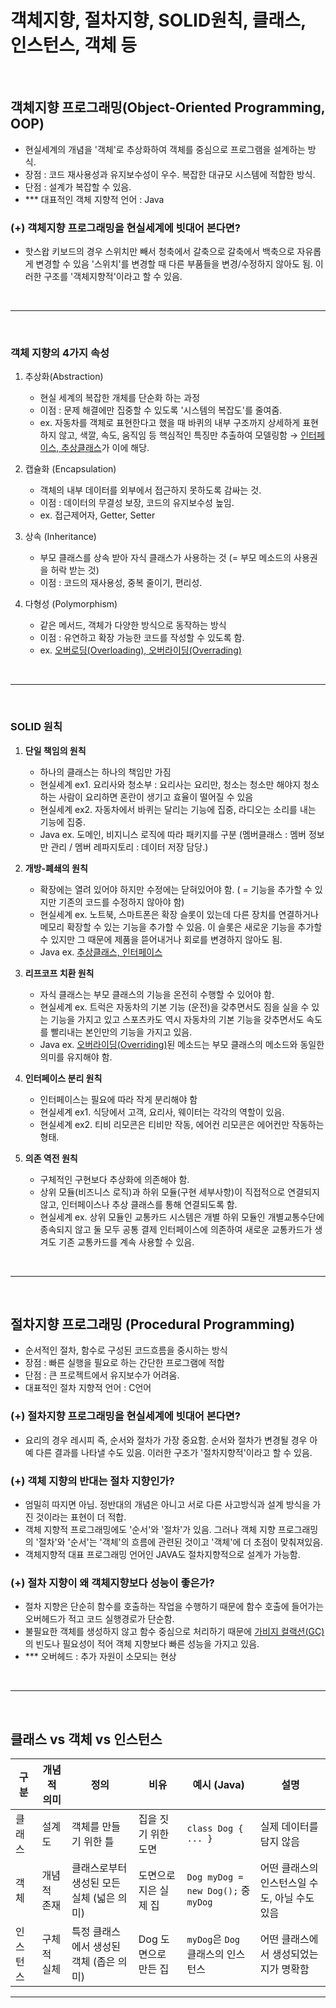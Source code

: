 # 객체지향, 절차지향, SOLID원칙, 클래스, 인스턴스, 객체 등

<br>

## 객체지향 프로그래밍(Object-Oriented Programming, OOP)
- 현실세계의 개념을 '객체'로 추상화하여 객체를 중심으로 프로그램을 설계하는 방식.
- 장점 : 코드 재사용성과 유지보수성이 우수. 복잡한 대규모 시스템에 적합한 방식.
- 단점 : 설계가 복잡할 수 있음.
- *** 대표적인 객체 지향적 언어 : Java

### (+) 객체지향 프로그래밍을 현실세계에 빗대어 본다면?
- 핫스왑 키보드의 경우 스위치만 빼서 청축에서 갈축으로 갈축에서 백축으로 자유롭게 변경할 수 있음 '스위치'를 변경할 때 다른 부품들을 변경/수정하지 않아도 됨. 이러한 구조를 '객체지향적'이라고 할 수 있음.

<br>

----

<br>

### 객체 지향의 4가지 속성
1. 추상화(Abstraction)
   - 현실 세계의 복잡한 개체를 단순화 하는 과정
   - 이점 : 문제 해결에만 집중할 수 있도록 '시스템의 복잡도'를 줄여줌.
   - ex. 자동차를 객체로 표현한다고 했을 때 바퀴의 내부 구조까지 상세하게 표현하지 않고, 색깔, 속도, 움직임 등 핵심적인 특징만 추출하여 모델링함 → [인터페이스, 추상클래스]((https://github.com/ddururiiiiiii/TIL/blob/main/Java/241126%20%EC%9D%B8%ED%84%B0%ED%8E%98%EC%9D%B4%EC%8A%A4%20%EC%B6%94%EC%83%81%ED%81%B4%EB%9E%98%EC%8A%A4.md))가 이에 해당.

2. 캡슐화 (Encapsulation)
   - 객체의 내부 데이터를 외부에서 접근하지 못하도록 감싸는 것.
   - 이점 : 데이터의 무결성 보장, 코드의 유지보수성 높임.
   - ex. 접근제어자, Getter, Setter

3. 상속 (Inheritance)
   - 부모 클래스를 상속 받아 자식 클래스가 사용하는 것 (= 부모 메소드의 사용권을 허락 받는 것)
   - 이점 : 코드의 재사용성, 중복 줄이기, 편리성.

4. 다형성 (Polymorphism)
   - 같은 메서드, 객체가 다양한 방식으로 동작하는 방식
   - 이점 : 유연하고 확장 가능한 코드를 작성할 수 있도록 함.
   - ex. [오버로딩(Overloading), 오버라이딩(Overrading)]((https://github.com/ddururiiiiiii/TIL/blob/main/Java/241120%20Overloading%20VS%20Overriding.md))

<br>

----

<br>

### SOLID 원칙
1. **단일 책임의 원칙**
    - 하나의 클래스는 하나의 책임만 가짐
    - 현실세계 ex1. 요리사와 청소부 : 요리사는 요리만, 청소는 청소만 해야지 청소하는 사람이 요리하면 혼란이 생기고 효율이 떨어질 수 있음
    - 현실세계 ex2. 자동차에서 바퀴는 달리는 기능에 집중, 라디오는 소리를 내는 기능에 집중.
    - Java ex. 도메인, 비지니스 로직에 따라 패키지를 구분 (멤버클래스 : 멤버 정보만 관리 / 멤버 레파지토리 : 데이터 저장 담당.)

2. **개방-폐쇄의 원칙**
    - 확장에는 열려 있어야 하지만 수정에는 닫혀있어야 함. ( = 기능을 추가할 수 있지만 기존의 코드를 수정하지 않아야 함)
    - 현실세계 ex. 노트북, 스마트폰은 확장 슬롯이 있는데 다른 장치를 연결하거나 메모리 확장할 수 있는 기능을 추가할 수 있음. 이 슬롯은 새로운 기능을 추가할 수 있지만 그 때문에 제품을 뜯어내거나 회로를 변경하지 않아도 됨.
    - Java ex. [추상클래스, 인터페이스](https://github.com/ddururiiiiiii/TIL/blob/main/Java/241126%20%EC%9D%B8%ED%84%B0%ED%8E%98%EC%9D%B4%EC%8A%A4%20%EC%B6%94%EC%83%81%ED%81%B4%EB%9E%98%EC%8A%A4.md)

3. **리프코프 치환 원칙**
    - 자식 클래스는 부모 클래스의 기능을 온전히 수행할 수 있어야 함.
    - 현실세계 ex. 트럭은 자동차의 기본 기능 (운전)을 갖추면서도 짐을 실을 수 있는 기능을 가지고 있고 스포츠카도 역시 자동차의 기본 기능을 갖추면서도 속도를 빨리내는 본인만의 기능을 가지고 있음.
    - Java ex. [오버라이딩(Overriding)](https://github.com/ddururiiiiiii/TIL/blob/main/Java/241120%20Overloading%20VS%20Overriding.md)된 메소드는 부모 클래스의 메소드와 동일한 의미를 유지해야 함.

4. **인터페이스 분리 원칙**
    - 인터페이스는 필요에 따라 작게 분리해야 함
    - 현실세계 ex1. 식당에서 고객, 요리사, 웨이터는 각각의 역할이 있음.
    - 현실세계 ex2. 티비 리모콘은 티비만 작동, 에어컨 리모콘은 에어컨만 작동하는 형태.

5. **의존 역전 원칙**
    - 구체적인 구현보다 추상화에 의존해야 함.
    - 상위 모듈(비즈니스 로직)과 하위 모듈(구현 세부사항)이 직접적으로 연결되지 않고, 인터페이스나 추상 클래스를 통해 연결되도록 함.
    - 현실세계 ex. 상위 모듈인 교통카드 시스템은 개별 하위 모듈인 개별교통수단에 종속되지 않고 둘 모두 공통 결제 인터페이스에 의존하여 새로운 교통카드가 생겨도 기존 교통카드를 계속 사용할 수 있음.

<br>

----

<br>

## 절차지향 프로그래밍 (Procedural Programming)
- 순서적인 절차, 함수로 구성된 코드흐름을 중시하는 방식
- 장점 : 빠른 실행을 필요로 하는 간단한 프로그램에 적합
- 단점 : 큰 프로젝트에서 유지보수가 어려움.
- 대표적인 절차 지향적 언어 : C언어

### (+) 절차지향 프로그래밍을 현실세계에 빗대어 본다면?
- 요리의 경우 레시피 즉, 순서와 절차가 가장 중요함. 순서와 절차가 변경될 경우 아예 다른 결과를 나타낼 수도 있음. 이러한 구조가 '절차지향적'이라고 할 수 있음. 

### (+) 객체 지향의 반대는 절차 지향인가?
- 엄밀히 따지면 아님. 정반대의 개념은 아니고 서로 다른 사고방식과 설계 방식을 가진 것이라는 표현이 더 적합.
- 객체 지향적 프로그래밍에도 '순서'와 '절차'가 있음. 그러나 객체 지향 프로그래밍의 '절차'와 '순서'는 '객체'의 흐름에 관련된 것이고 '객체'에 더 초점이 맞춰져있음.
- 객체지향적 대표 프로그래밍 언어인 JAVA도 절차지향적으로 설계가 가능함.

### (+) 절차 지향이 왜 객체지향보다 성능이 좋은가?
- 절차 지향은 단순히 함수를 호출하는 작업을 수행하기 때문에 함수 호출에 들어가는 오버헤드가 적고 코드 실행경로가 단순함.
- 불필요한 객체를 생성하지 않고 함수 중심으로 처리하기 때문에 [가비지 컬랙션(GC)](https://github.com/ddururiiiiiii/TIL/blob/main/Java/241217%20GC.md)의 빈도나 필요성이 적어 객체 지향보다 빠른 성능을 가지고 있음.
- *** 오버헤드 : 추가 자원이 소모되는 현상

<br>

----

<br>

## 클래스 vs 객체 vs 인스턴스

| 구분       | 개념적 의미                       | 정의                                           | 비유                         | 예시 (Java)                   | 설명 |
|------------|-----------------------------------|------------------------------------------------|------------------------------|-------------------------------|------|
| 클래스     | 설계도                             | 객체를 만들기 위한 틀                          | 집을 짓기 위한 도면          | `class Dog { ... }`          | 실제 데이터를 담지 않음 |
| 객체       | 개념적 존재                        | 클래스로부터 생성된 모든 실체 (넓은 의미)     | 도면으로 지은 실제 집        | `Dog myDog = new Dog();` 중 `myDog` | 어떤 클래스의 인스턴스일 수도, 아닐 수도 있음 |
| 인스턴스   | 구체적 실체                        | 특정 클래스에서 생성된 객체 (좁은 의미)       | Dog 도면으로 만든 집         | `myDog`은 `Dog` 클래스의 인스턴스 | 어떤 클래스에서 생성되었는지가 명확함 |

---
